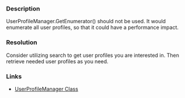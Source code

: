 ﻿---
Title: UserProfileManager.GetEnumerator() is used
FileName: resp510204.html
---

### Description
UserProfileManager.GetEnumerator() should not be used.
It would enumerate all user profiles, so that it could have a performance impact.

### Resolution
Consider utilizing search to get user profiles you are interested in.
Then retrieve needed user profiles as you need.

### Links
- [UserProfileManager Class](http://msdn.microsoft.com/en-us/library/microsoft.office.server.userprofiles.userprofilemanager(v=office.14).aspx)